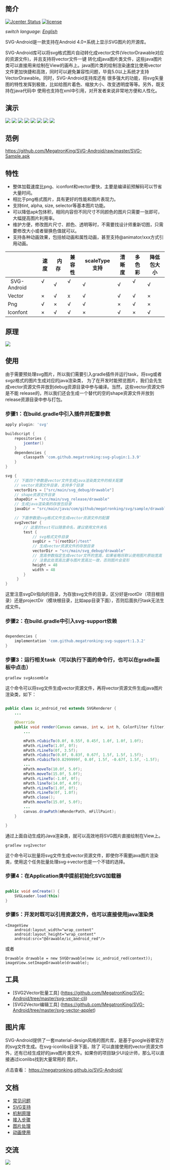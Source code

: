 
## 简介

[![Jcenter Status](https://img.shields.io/badge/download-1.3.9-brightgreen.svg)](http://jcenter.bintray.com/com/github/megatronking)
[![license](http://img.shields.io/badge/license-apache_2.0-red.svg?style=flat)](https://github.com/MegatronKing/SVG-Android/raw/master/LICENSE)

*switch language: [English](README.md)*

SVG-Android是一款支持在Android 4.0+系统上显示SVG图片的开源库。<br>

SVG-Android库可以将svg格式图片自动转化成vector文件(VectorDrawable对应的资源文件)，并且支持将vector文件一键
转化成java图片类文件，这些java图片类可以直接用来绘制在View的画布上。java图片类的绘制渲染速度比使用vector
文件更加快捷和高效，同时可以避免兼容性问题，毕竟5.0以上系统才支持VectorDrawable。同时，SVG-Android支持库还有
很多强大的功能，将svg矢量图的特性发挥到极致，比如给图片着色、缩放大小、改变透明度等等。另外，既支持在java代码中
使用也支持在xml中引用，对开发者来说非常地方便和人性化。

## 演示

![](https://github.com/MegatronKing/SVG-Android/blob/master/screenshots/sample1.png)
![](https://github.com/MegatronKing/SVG-Android/blob/master/screenshots/sample2.png)
![](https://github.com/MegatronKing/SVG-Android/blob/master/screenshots/sample3.png)
![](https://github.com/MegatronKing/SVG-Android/blob/master/screenshots/sample4.png)
![](https://github.com/MegatronKing/SVG-Android/blob/master/screenshots/sample5.png)
![](https://github.com/MegatronKing/SVG-Android/blob/master/screenshots/sample6.png)
![](https://github.com/MegatronKing/SVG-Android/blob/master/screenshots/animation1.gif)
![](https://github.com/MegatronKing/SVG-Android/blob/master/screenshots/animation2.gif)

## 范例

https://github.com/MegatronKing/SVG-Android/raw/master/SVG-Sample.apk

## 特性

- 整体加载速度比png、iconfont和vector要快，主要是编译前预解码可以节省大量时间。
- 相比于png格式图片，具有更好的性能和图片表现力。
- 支持tint, alpha, size, selector等基本图片功能。
- 可以降低apk包体积，相同内容但不同尺寸不同颜色的图片只需要一张即可，大幅提高图片利用率。
- 维护方便，修改图片尺寸、颜色、透明等时，不需要找设计师重新切图，只需要修改大小或者替换色值就可以。
- 支持各种动画效果，包括帧动画和属性动画，甚至支持@animator/xxx方式引用动画。

|                |  速度  |   内存  | 兼容性 | scaleType支持 | 清晰度 | 多色彩 | 降低包大小
|----------------|--------|--------|--------|--------------|-------|--------|-----------
|   SVG-Android  | √      | √      | √      | √            | √     | √      | √
|   Vector       | ×      | √      | x      | √            | √     | √      | ×
|   Png          | √      | ×      | √      | √            | ×     | √      | ×
|   Iconfont     | ×      | √      | √      | ×            | √     | ×      | √

## 原理

![](https://github.com/MegatronKing/SVG-Android/blob/master/screenshots/core.png)

## 使用

由于需要预处理svg图片，所以我们需要引入gradle插件并运行task，将svg或者svgz格式的图片生成对应的java渲染类，
为了在开发时能预览图片，我们会先生成vector资源文件并放到debug资源目录中参与编译。当然，这些vector资源文件是不能
release的，所以我们还会生成一个替代的空的shape资源文件并放到release资源目录中参与打包。

### 步骤1：在build.gradle中引入插件并配置参数
```gradle
apply plugin: 'svg'

buildscript {
    repositories {
        jcenter()
    }
    dependencies {
        classpath 'com.github.megatronking:svg-plugin:1.3.9'
    }
}

svg {
    // 下面四个参数是vector文件生成java渲染类文件的相关配置
    // vector资源文件目录，支持多个目录
    vectorDirs = ["src/main/svg_debug/drawable"]
    // shape资源文件目录
    shapeDir = "src/main/svg_release/drawable"
    // 生成java渲染类的存放包目录
    javaDir = "src/main/java/com/github/megatronking/svg/sample/drawables"

    // 下面参数是svg格式文件生成vector资源文件的配置
    svg2vector {
        // 这里的test可以随意命名，建议使用文件夹名
        test {
            // svg格式文件目录
            svgDir = "${rootDir}/test"
            // 生成vector资源文件的存放目录
            vectorDir = "src/main/svg_debug/drawable"
            // 宽高参数指定生成vector文件的宽高，如果省略将默认使用图片原始宽高
            // 注意此处宽高比要与图片宽高比一致，否则图片会变形
            height = 48
            width = 48
        }
     }
}

```
这里注意svgDir指向的目录，为存放svg文件的目录，区分好是rootDir（项目根目录）还是projectDir（模块根目录，比如app目录下面），否则后面执行task无法生成文件。

### 步骤2：在build.gradle中引入svg-support依赖
```gradle

dependencies {
    implementation 'com.github.megatronking:svg-support:1.3.2'
}

```

### 步骤3：运行相关task（可以执行下面的命令行，也可以在gradle面板中点击）
```
gradlew svgAssemble
```
这个命令可以将svg文件生成vector资源文件，再将vector资源文件生成java图片渲染类，如下：

```java

public class ic_android_red extends SVGRenderer {
    ...

    @Override
    public void render(Canvas canvas, int w, int h, ColorFilter filter) {
        ...

        mPath.rCubicTo(0.0f, 0.55f, 0.45f, 1.0f, 1.0f, 1.0f);
        mPath.rLineTo(1.0f, 0f);
        mPath.rLineTo(0f, 3.5f);
        mPath.rCubicTo(0.0f, 0.83f, 0.67f, 1.5f, 1.5f, 1.5f);
        mPath.rCubicTo(0.8299999f, 0.0f, 1.5f, -0.67f, 1.5f, -1.5f);
        ...
        mPath.moveTo(10.0f, 5.0f);
        mPath.moveTo(15.0f, 5.0f);
        mPath.rLineTo(-1.0f, 0f);
        mPath.lineTo(14.0f, 4.0f);
        mPath.rLineTo(1.0f, 0f);
        mPath.rLineTo(0f, 1.0f);
        mPath.close();
        mPath.moveTo(15.0f, 5.0f);
        ...
        canvas.drawPath(mRenderPath, mFillPaint);
    }

}
```
通过上面自动生成的Java渲染类，就可以高效地将SVG图片直接绘制在View上。

```
gradlew svg2vector
```
这个命令可以批量将svg文件生成vector资源文件，即使你不需要java图片渲染类，使用这个任务批量处理svg->vector也是一个不错的选择。

### 步骤4：在Application类中提前初始化SVG加载器
```java

public void onCreate() {
    SVGLoader.load(this)
}

```

### 步骤5：开发时既可以引用资源文件，也可以直接使用java渲染类
```
<ImageView
    android:layout_width="wrap_content"
    android:layout_height="wrap_content"
    android:src="@drawable/ic_android_red"/>
```

或者

```
Drawable drawable = new SVGDrawable(new ic_android_red(context));
imageView.setImageDrawable(drawable);
```

## 工具
- [SVG2Vector批量工具] (https://github.com/MegatronKing/SVG-Android/tree/master/svg-vector-cli)
- [SVG2Vector编辑工具] (https://github.com/MegatronKing/SVG-Android/tree/master/svg-vector-applet)

## 图片库

SVG-Android提供了一套material-design风格的图片库，是基于google谷歌官方的svg文件生成。在svg-iconlibs目录下面，除了
可以直接使用的vector资源文件外，还有已经生成好的java图片类文件。如果你的项目缺少UI设计师，那么可以直接通过iconlibs找到大量常用的
图片。

点击查看：
https://megatronking.github.io/SVG-Android/


## 文档
- [常见问题](issues_guide.md)
- [SVG支持](support_doc.md)
- [机制原理](http://blog.csdn.net/megatronkings/article/details/52454927)
- [接入步骤](http://blog.csdn.net/megatronkings/article/details/52826456)
- [图片处理](http://blog.csdn.net/megatronkings/article/details/52878466)
- [动画使用](http://blog.csdn.net/megatronkings/article/details/53286958)

## 交流
![](https://github.com/MegatronKing/SVG-Android/blob/master/screenshots/chat.jpg)
